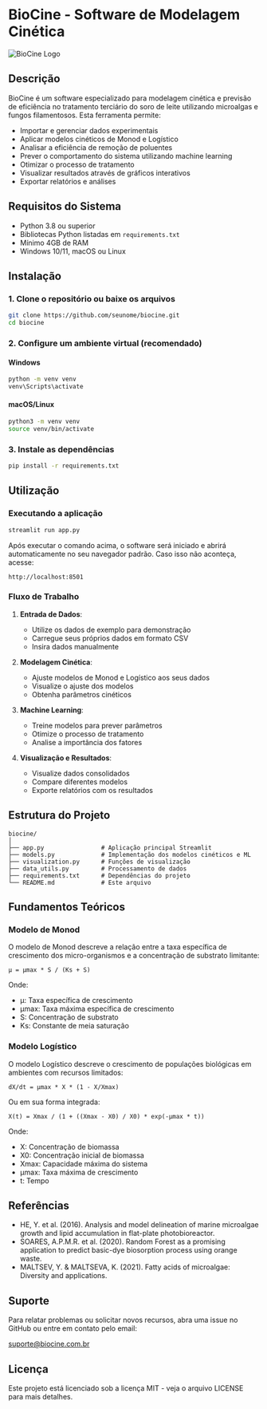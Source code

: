 # BioCine - Software de Modelagem Cinética

![BioCine Logo](https://via.placeholder.com/800x150?text=BioCine+-+Modelagem+Cin%C3%A9tica)

## Descrição

BioCine é um software especializado para modelagem cinética e previsão de eficiência no tratamento terciário do soro de leite utilizando microalgas e fungos filamentosos. Esta ferramenta permite:

- Importar e gerenciar dados experimentais
- Aplicar modelos cinéticos de Monod e Logístico
- Analisar a eficiência de remoção de poluentes
- Prever o comportamento do sistema utilizando machine learning
- Otimizar o processo de tratamento
- Visualizar resultados através de gráficos interativos
- Exportar relatórios e análises

## Requisitos do Sistema

- Python 3.8 ou superior
- Bibliotecas Python listadas em `requirements.txt`
- Mínimo 4GB de RAM
- Windows 10/11, macOS ou Linux

## Instalação

### 1. Clone o repositório ou baixe os arquivos

```bash
git clone https://github.com/seunome/biocine.git
cd biocine
```

### 2. Configure um ambiente virtual (recomendado)

#### Windows
```bash
python -m venv venv
venv\Scripts\activate
```

#### macOS/Linux
```bash
python3 -m venv venv
source venv/bin/activate
```

### 3. Instale as dependências

```bash
pip install -r requirements.txt
```

## Utilização

### Executando a aplicação

```bash
streamlit run app.py
```

Após executar o comando acima, o software será iniciado e abrirá automaticamente no seu navegador padrão. Caso isso não aconteça, acesse:

```
http://localhost:8501
```

### Fluxo de Trabalho

1. **Entrada de Dados**:
   - Utilize os dados de exemplo para demonstração
   - Carregue seus próprios dados em formato CSV
   - Insira dados manualmente

2. **Modelagem Cinética**:
   - Ajuste modelos de Monod e Logístico aos seus dados
   - Visualize o ajuste dos modelos
   - Obtenha parâmetros cinéticos

3. **Machine Learning**:
   - Treine modelos para prever parâmetros
   - Otimize o processo de tratamento
   - Analise a importância dos fatores

4. **Visualização e Resultados**:
   - Visualize dados consolidados
   - Compare diferentes modelos
   - Exporte relatórios com os resultados

## Estrutura do Projeto

```
biocine/
│
├── app.py                # Aplicação principal Streamlit
├── models.py             # Implementação dos modelos cinéticos e ML
├── visualization.py      # Funções de visualização
├── data_utils.py         # Processamento de dados
├── requirements.txt      # Dependências do projeto
└── README.md             # Este arquivo
```

## Fundamentos Teóricos

### Modelo de Monod

O modelo de Monod descreve a relação entre a taxa específica de crescimento dos micro-organismos e a concentração de substrato limitante:

```
μ = μmax * S / (Ks + S)
```

Onde:
- μ: Taxa específica de crescimento
- μmax: Taxa máxima específica de crescimento
- S: Concentração de substrato
- Ks: Constante de meia saturação

### Modelo Logístico

O modelo Logístico descreve o crescimento de populações biológicas em ambientes com recursos limitados:

```
dX/dt = μmax * X * (1 - X/Xmax)
```

Ou em sua forma integrada:

```
X(t) = Xmax / (1 + ((Xmax - X0) / X0) * exp(-μmax * t))
```

Onde:
- X: Concentração de biomassa
- X0: Concentração inicial de biomassa
- Xmax: Capacidade máxima do sistema
- μmax: Taxa máxima de crescimento
- t: Tempo

## Referências

- HE, Y. et al. (2016). Analysis and model delineation of marine microalgae growth and lipid accumulation in flat-plate photobioreactor.
- SOARES, A.P.M.R. et al. (2020). Random Forest as a promising application to predict basic-dye biosorption process using orange waste.
- MALTSEV, Y. & MALTSEVA, K. (2021). Fatty acids of microalgae: Diversity and applications.

## Suporte

Para relatar problemas ou solicitar novos recursos, abra uma issue no GitHub ou entre em contato pelo email:

suporte@biocine.com.br

## Licença

Este projeto está licenciado sob a licença MIT - veja o arquivo LICENSE para mais detalhes.